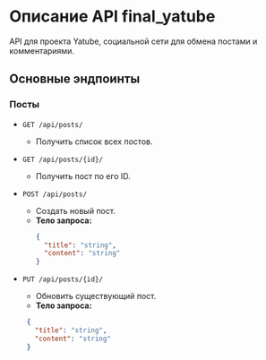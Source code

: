 # Описание API final_yatube

API для проекта Yatube, социальной сети для обмена постами и комментариями.

## Основные эндпоинты

### Посты

- `GET /api/posts/`
  - Получить список всех постов.
  
- `GET /api/posts/{id}/`
  - Получить пост по его ID.

- `POST /api/posts/`
  - Создать новый пост.
  - **Тело запроса:**
    ```json
    {
      "title": "string",
      "content": "string"
    }
    
- `PUT /api/posts/{id}/`
  - Обновить существующий пост.
  - **Тело запроса:**
   ```json
    {
      "title": "string",
      "content": "string"
    }